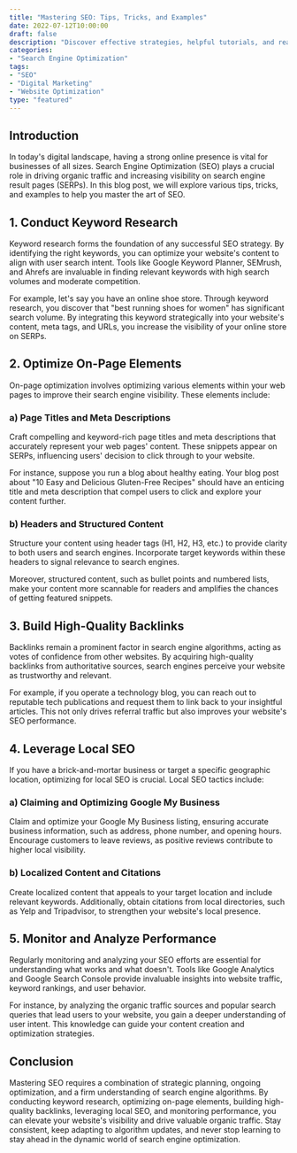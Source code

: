 ```yaml
--- 
title: "Mastering SEO: Tips, Tricks, and Examples"
date: 2022-07-12T10:00:00
draft: false
description: "Discover effective strategies, helpful tutorials, and real-life examples to boost your SEO efforts."
categories:
- "Search Engine Optimization"
tags:
- "SEO"
- "Digital Marketing"
- "Website Optimization"
type: "featured"
---
```


## Introduction

In today's digital landscape, having a strong online presence is vital for businesses of all sizes. Search Engine Optimization (SEO) plays a crucial role in driving organic traffic and increasing visibility on search engine result pages (SERPs). In this blog post, we will explore various tips, tricks, and examples to help you master the art of SEO.

## 1. Conduct Keyword Research

Keyword research forms the foundation of any successful SEO strategy. By identifying the right keywords, you can optimize your website's content to align with user search intent. Tools like Google Keyword Planner, SEMrush, and Ahrefs are invaluable in finding relevant keywords with high search volumes and moderate competition.

For example, let's say you have an online shoe store. Through keyword research, you discover that "best running shoes for women" has significant search volume. By integrating this keyword strategically into your website's content, meta tags, and URLs, you increase the visibility of your online store on SERPs.

## 2. Optimize On-Page Elements

On-page optimization involves optimizing various elements within your web pages to improve their search engine visibility. These elements include:

### a) Page Titles and Meta Descriptions

Craft compelling and keyword-rich page titles and meta descriptions that accurately represent your web pages' content. These snippets appear on SERPs, influencing users' decision to click through to your website.

For instance, suppose you run a blog about healthy eating. Your blog post about "10 Easy and Delicious Gluten-Free Recipes" should have an enticing title and meta description that compel users to click and explore your content further.

### b) Headers and Structured Content

Structure your content using header tags (H1, H2, H3, etc.) to provide clarity to both users and search engines. Incorporate target keywords within these headers to signal relevance to search engines.

Moreover, structured content, such as bullet points and numbered lists, make your content more scannable for readers and amplifies the chances of getting featured snippets.

## 3. Build High-Quality Backlinks

Backlinks remain a prominent factor in search engine algorithms, acting as votes of confidence from other websites. By acquiring high-quality backlinks from authoritative sources, search engines perceive your website as trustworthy and relevant.

For example, if you operate a technology blog, you can reach out to reputable tech publications and request them to link back to your insightful articles. This not only drives referral traffic but also improves your website's SEO performance.

## 4. Leverage Local SEO

If you have a brick-and-mortar business or target a specific geographic location, optimizing for local SEO is crucial. Local SEO tactics include:

### a) Claiming and Optimizing Google My Business

Claim and optimize your Google My Business listing, ensuring accurate business information, such as address, phone number, and opening hours. Encourage customers to leave reviews, as positive reviews contribute to higher local visibility.

### b) Localized Content and Citations

Create localized content that appeals to your target location and include relevant keywords. Additionally, obtain citations from local directories, such as Yelp and Tripadvisor, to strengthen your website's local presence.

## 5. Monitor and Analyze Performance

Regularly monitoring and analyzing your SEO efforts are essential for understanding what works and what doesn't. Tools like Google Analytics and Google Search Console provide invaluable insights into website traffic, keyword rankings, and user behavior.

For instance, by analyzing the organic traffic sources and popular search queries that lead users to your website, you gain a deeper understanding of user intent. This knowledge can guide your content creation and optimization strategies.

## Conclusion

Mastering SEO requires a combination of strategic planning, ongoing optimization, and a firm understanding of search engine algorithms. By conducting keyword research, optimizing on-page elements, building high-quality backlinks, leveraging local SEO, and monitoring performance, you can elevate your website's visibility and drive valuable organic traffic. Stay consistent, keep adapting to algorithm updates, and never stop learning to stay ahead in the dynamic world of search engine optimization.
